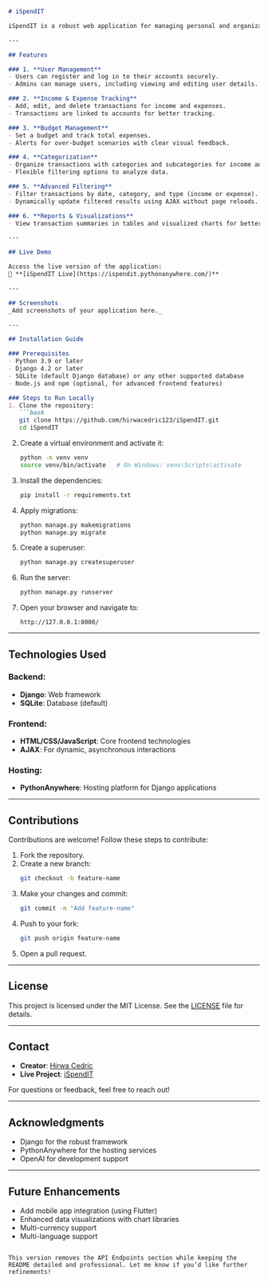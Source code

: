 

```markdown
# iSpendIT

iSpendIT is a robust web application for managing personal and organizational finances. It allows users to track income and expenses, categorize transactions, set budgets, and generate insightful reports to manage finances effectively. The application is built using Django on the backend and HTML, CSS, and JavaScript for the frontend. The project is hosted on PythonAnywhere, and the live application can be accessed [here](https://ispendit.pythonanywhere.com/).

---

## Features

### 1. **User Management**
- Users can register and log in to their accounts securely.
- Admins can manage users, including viewing and editing user details.

### 2. **Income & Expense Tracking**
- Add, edit, and delete transactions for income and expenses.
- Transactions are linked to accounts for better tracking.

### 3. **Budget Management**
- Set a budget and track total expenses.
- Alerts for over-budget scenarios with clear visual feedback.

### 4. **Categorization**
- Organize transactions with categories and subcategories for income and expenses.
- Flexible filtering options to analyze data.

### 5. **Advanced Filtering**
- Filter transactions by date, category, and type (income or expense).
- Dynamically update filtered results using AJAX without page reloads.

### 6. **Reports & Visualizations**
- View transaction summaries in tables and visualized charts for better insights.

---

## Live Demo

Access the live version of the application:  
🔗 **[iSpendIT Live](https://ispendit.pythonanywhere.com/)**

---

## Screenshots
_Add screenshots of your application here._

---

## Installation Guide

### Prerequisites
- Python 3.9 or later
- Django 4.2 or later
- SQLite (default Django database) or any other supported database
- Node.js and npm (optional, for advanced frontend features)

### Steps to Run Locally
1. Clone the repository:
   ```bash
   git clone https://github.com/hirwacedric123/iSpendIT.git
   cd iSpendIT
   ```

2. Create a virtual environment and activate it:
   ```bash
   python -m venv venv
   source venv/bin/activate   # On Windows: venv\Scripts\activate
   ```

3. Install the dependencies:
   ```bash
   pip install -r requirements.txt
   ```

4. Apply migrations:
   ```bash
   python manage.py makemigrations
   python manage.py migrate
   ```

5. Create a superuser:
   ```bash
   python manage.py createsuperuser
   ```

6. Run the server:
   ```bash
   python manage.py runserver
   ```

7. Open your browser and navigate to:
   ```
   http://127.0.0.1:8000/
   ```

---

## Technologies Used

### Backend:
- **Django**: Web framework
- **SQLite**: Database (default)

### Frontend:
- **HTML/CSS/JavaScript**: Core frontend technologies
- **AJAX**: For dynamic, asynchronous interactions

### Hosting:
- **PythonAnywhere**: Hosting platform for Django applications

---

## Contributions

Contributions are welcome! Follow these steps to contribute:
1. Fork the repository.
2. Create a new branch:
   ```bash
   git checkout -b feature-name
   ```
3. Make your changes and commit:
   ```bash
   git commit -m "Add feature-name"
   ```
4. Push to your fork:
   ```bash
   git push origin feature-name
   ```
5. Open a pull request.

---

## License

This project is licensed under the MIT License. See the [LICENSE](LICENSE) file for details.

---

## Contact

- **Creator**: [Hirwa Cedric](https://github.com/hirwacedric123)  
- **Live Project**: [iSpendIT](https://ispendit.pythonanywhere.com/)

For questions or feedback, feel free to reach out!

---

## Acknowledgments

- Django for the robust framework
- PythonAnywhere for the hosting services
- OpenAI for development support

---

## Future Enhancements
- Add mobile app integration (using Flutter)
- Enhanced data visualizations with chart libraries
- Multi-currency support
- Multi-language support
```

This version removes the API Endpoints section while keeping the README detailed and professional. Let me know if you’d like further refinements!
